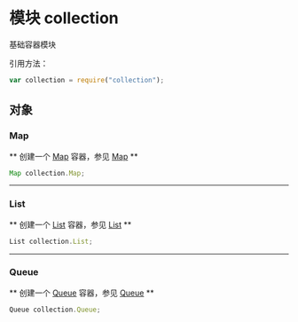 # 模块 collection
基础容器模块

引用方法：
```JavaScript
var collection = require("collection");
```

## 对象
        
### Map
** 创建一个 [Map](../../object/ifs/Map.md) 容器，参见 [Map](../../object/ifs/Map.md) **
```JavaScript
Map collection.Map;
```

--------------------------
### List
** 创建一个 [List](../../object/ifs/List.md) 容器，参见 [List](../../object/ifs/List.md) **
```JavaScript
List collection.List;
```

--------------------------
### Queue
** 创建一个 [Queue](../../object/ifs/Queue.md) 容器，参见 [Queue](../../object/ifs/Queue.md) **
```JavaScript
Queue collection.Queue;
```

